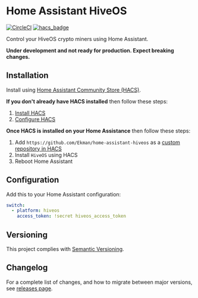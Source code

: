 # Home Assistant HiveOS

[![CircleCI](https://circleci.com/gh/Ekman/home-assistant-hiveos/tree/master.svg?style=svg)](https://circleci.com/gh/Ekman/home-assistant-hiveos/tree/master)
[![hacs_badge](https://img.shields.io/badge/HACS-Custom-orange.svg)](https://github.com/custom-components/hacs)

Control your HiveOS crypto miners using Home Assistant.

**Under development and not ready for production. Expect breaking changes.**

## Installation

Install using [Home Assistant Community Store (HACS)](https://hacs.xyz/).

**If you don't already have HACS installed** then follow these steps:

1. [Install HACS](https://hacs.xyz/docs/setup/prerequisites)
2. [Configure HACS](https://hacs.xyz/docs/configuration/basic)

**Once HACS is installed on your Home Assistance** then follow these steps:

1. Add `https://github.com/Ekman/home-assistant-hiveos` as a [custom repository in HACS](https://hacs.xyz/docs/faq/custom_repositories/)
2. Install `HiveOS` using HACS
3. Reboot Home Assistant

## Configuration

Add this to your Home Assistant configuration:

```yaml
switch:
  - platform: hiveos
    access_token: !secret hiveos_access_token
```

## Versioning

This project complies with [Semantic Versioning](https://semver.org/).

## Changelog

For a complete list of changes, and how to migrate between major versions, see [releases page](https://github.com/Ekman/home-assistant-hiveos/releases).
